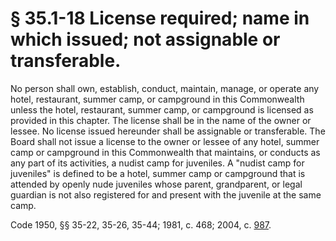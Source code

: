 # § 35.1-18 License required; name in which issued; not assignable or transferable.

<p>No person shall own, establish, conduct, maintain, manage, or operate any hotel, restaurant, summer camp, or campground in this Commonwealth unless the hotel, restaurant, summer camp, or campground is licensed as provided in this chapter. The license shall be in the name of the owner or lessee. No license issued hereunder shall be assignable or transferable. The Board shall not issue a license to the owner or lessee of any hotel, summer camp or campground in this Commonwealth that maintains, or conducts as any part of its activities, a nudist camp for juveniles. A "nudist camp for juveniles" is defined to be a hotel, summer camp or campground that is attended by openly nude juveniles whose parent, grandparent, or legal guardian is not also registered for and present with the juvenile at the same camp.</p><p>Code 1950, §§ 35-22, 35-26, 35-44; 1981, c. 468; 2004, c. <a href='http://lis.virginia.gov/cgi-bin/legp604.exe?041+ful+CHAP0987'>987</a>.</p>